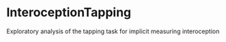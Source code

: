 # InteroceptionTapping
Exploratory analysis of the tapping task for implicit measuring interoception
